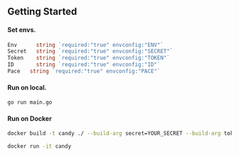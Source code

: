 ## Getting Started

#### Set envs.

```go
Env      string `required:"true" envconfig:"ENV"`
Secret   string `required:"true" envconfig:"SECRET"`
Token    string `required:"true" envconfig:"TOKEN"`
ID       string `required:"true" envconfig:"ID"`
Pace   string `required:"true" envconfig:"PACE"`
```

#### Run on local.

```sh
go run main.go
```

#### Run on Docker

```sh
docker build -t candy ./ --build-arg secret=YOUR_SECRET --build-arg token=YOUR_TOKEN --build-arg id=YOUR_ID

docker run -it candy
```
